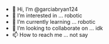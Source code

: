 - 👋 Hi, I’m @garciabryan124
- 👀 I’m interested in ... robotic
- 🌱 I’m currently learning ... robotic
- 💞️ I’m looking to collaborate on ... idk
- 📫 How to reach me ... not say

<!---
garciabryan124/garciabryan124 is a ✨ special ✨ repository because its `README.md` (this file) appears on your GitHub profile.
You can click the Preview link to take a look at your changes.
--->
